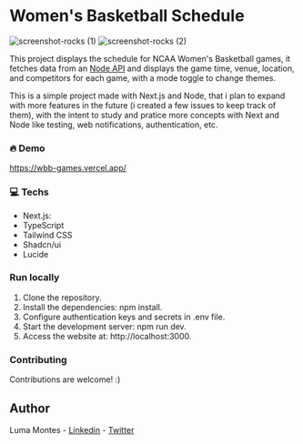 # Women's Basketball Schedule

![screenshot-rocks (1)](https://github.com/lumamontes/wbb-games/assets/60052718/e3448548-1584-4421-a514-016a66830667)
![screenshot-rocks (2)](https://github.com/lumamontes/wbb-games/assets/60052718/7e740f15-4473-4820-ab6e-dcd2cd7ac59a)


This project displays the schedule for NCAA Women's Basketball games, it fetches data from an [Node API](https://github.com/lumamontes/wbb-games-api) and displays the game time, venue, location, and competitors for each game, with a mode toggle to change themes.

This is a simple project made with Next.js and Node, that i plan to expand with more features in the future (i created a few issues to keep track of them), with the intent to study and pratice more concepts with Next and Node like testing, web notifications, authentication, etc.

### 🔥 Demo 
 https://wbb-games.vercel.app/

### 💻 Techs 
- Next.js:
- TypeScript
- Tailwind CSS
- Shadcn/ui 
- Lucide

### Run locally 

1. Clone the repository.
2. Install the dependencies: npm install.
3. Configure authentication keys and secrets in .env file.
4. Start the development server: npm run dev.
5. Access the website at: http://localhost:3000.


### Contributing

Contributions are welcome! :)

## Author

Luma Montes - [Linkedin](https://linkedin.com/in/lumamontes/) - [Twitter](https://twitter.com/monnlu1) 
